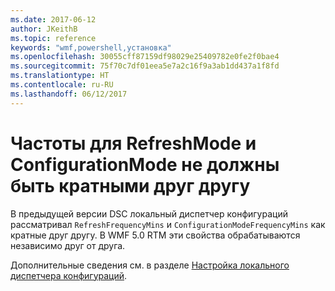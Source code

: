 ```yaml
---
ms.date: 2017-06-12
author: JKeithB
ms.topic: reference
keywords: "wmf,powershell,установка"
ms.openlocfilehash: 30055cff87159df98029e25409782e0fe2f0bae4
ms.sourcegitcommit: 75f70c7df01eea5e7a2c16f9a3ab1dd437a1f8fd
ms.translationtype: HT
ms.contentlocale: ru-RU
ms.lasthandoff: 06/12/2017
---
```

# <a name="frequencies-for-refreshmode-and-configurationmode-dont-need-to-be-multiples-of-each-other"></a>Частоты для RefreshMode и ConfigurationMode не должны быть кратными друг другу

В предыдущей версии DSC локальный диспетчер конфигураций рассматривал `RefreshFrequencyMins` и `ConfigurationModeFrequencyMins` как кратные друг другу. В WMF 5.0 RTM эти свойства обрабатываются независимо друг от друга. 

Дополнительные сведения см. в разделе [Настройка локального диспетчера конфигураций](https://msdn.microsoft.com/powershell/dsc/metaconfig).

